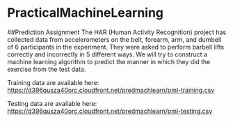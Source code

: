 # PracticalMachineLearning

##Prediction Assignment
The HAR (Human Activity Recognition) project has collected data from accelerometers on the belt, forearm, arm, and dumbell of 6 participants in the experiment. They were asked to perform barbell lifts correctly and incorrectly in 5 different ways. We will try to construct a machine learning algorithm to predict the manner in which they did the exercise from the test data. 

Training data are available here: https://d396qusza40orc.cloudfront.net/predmachlearn/pml-training.csv

Testing data are available here: https://d396qusza40orc.cloudfront.net/predmachlearn/pml-testing.csv